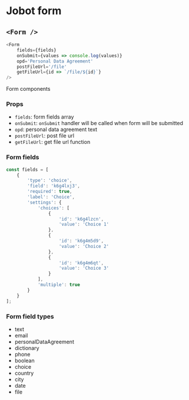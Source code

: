 # Jobot form

## `<Form />`

```js
<Form
    fields={fields}
    onSubmit={values => console.log(values)}
    opd='Personal Data Agreement'
    postFileUrl='/file'
    getFileUrl={id => `/file/${id}`}
/>
```

Form components

### Props

- `fields`: form fields array
- `onSubmit`: `onSubmit` handler will be called when form will be submitted
- `opd`: personal data agreement text
- `postFileUrl`: post file url
- `getFileUrl`: get file url function

### Form fields

```js
const fields = [
    {
        'type': 'choice',
        'field': 'k6g4lxj3',
        'required': true,
        'label': 'Choice',
        'settings': {
            'choices': [
                {
                    'id': 'k6g4lzcn',
                    'value': 'Choice 1'
                },
                {
                    'id': 'k6g4m5d9',
                    'value': 'Choice 2'
                },
                {
                    'id': 'k6g4m6qt',
                    'value': 'Choice 3'
                }
            ],
            'multiple': true
        }
    }
];
```

### Form field types

- text
- email
- personalDataAgreement
- dictionary
- phone
- boolean
- choice
- country
- city
- date
- file
